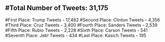 #Total Number of Tweets: 31,175 
---
#First Place: Trump Tweets - 17,482
#Second Place: Clinton Tweets - 4,356
#Third Place: Cruz Tweets - 3,400
#Fourth Place: Sanders Tweets - 2,539
#Fifth Place: Rubio Tweets - 2,228
#Sixth Place: Carson Tweets - 541
#Seventh Place: Jeb! Tweets - 434
#Last Place: Kasich Tweets - 195
